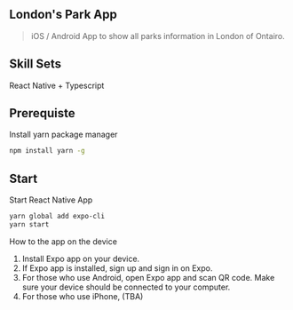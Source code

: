 ## London's Park App

> iOS / Android App to show all parks information in London of Ontairo.

## Skill Sets

React Native + Typescript

## Prerequiste

Install yarn package manager

```bash
npm install yarn -g
```

## Start

Start React Native App

```bash
yarn global add expo-cli
yarn start
```

How to the app on the device
1. Install Expo app on your device.
2. If Expo app is installed, sign up and sign in on Expo.
3. For those who use Android, open Expo app and scan QR code. Make sure your device should be connected to your computer.
4. For those who use iPhone, (TBA)
